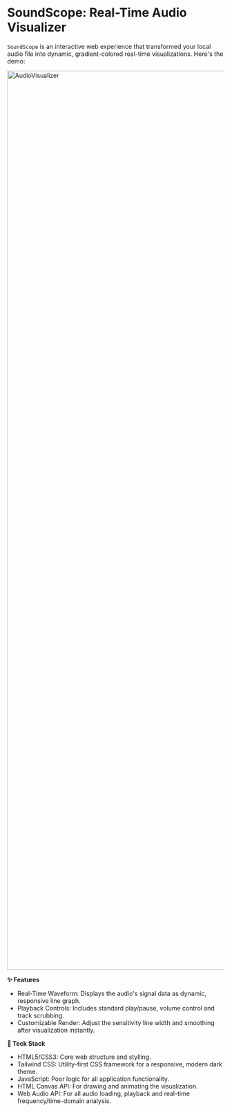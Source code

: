 # SoundScope: Real-Time Audio Visualizer
`SoundScope` is an interactive web experience that transformed your local audio file into dynamic, gradient-colored real-time visualizations.
Here's the demo:


<img width="2560" height="2084" alt="AudioVisualizer" src="https://github.com/user-attachments/assets/d30686f1-eecb-40b3-bcdd-4386498c42ed" />

**✨ Features**
- Real-Time Waveform: Displays the audio's signal data as dynamic, responsive line graph.
- Playback Controls: Includes standard play/pause, volume control and track scrubbing.
- Customizable Render: Adjust the sensitivity line width and smoothing after visualization instantly.

**🚀 Teck Stack**
- HTML5/CSS3: Core web structure and stylling.
- Tailwind CSS: Utility-first CSS framework for a responsive, modern dark theme.
- JavaScript: Poor logic for all application functionality.
- HTML Canvas API: For drawing and animating the visualization.
- Web Audio API: For all audio loading, playback and real-time frequency/time-domain analysis.

